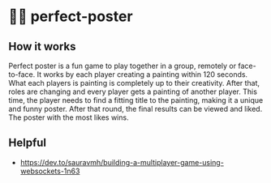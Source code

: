 # 👩‍🎨 perfect-poster

## How it works
Perfect poster is a fun game to play together in a group, remotely or face-to-face. It works by each player creating a painting within 120 seconds.
What each players is painting is completely up to their creativity. After that, roles are changing and every player gets a painting of another player.
This time, the player needs to find a fitting title to the painting, making it a unique and funny poster. After that round, the final results can be
viewed and liked. The poster with the most likes wins.

## Helpful
* https://dev.to/sauravmh/building-a-multiplayer-game-using-websockets-1n63
